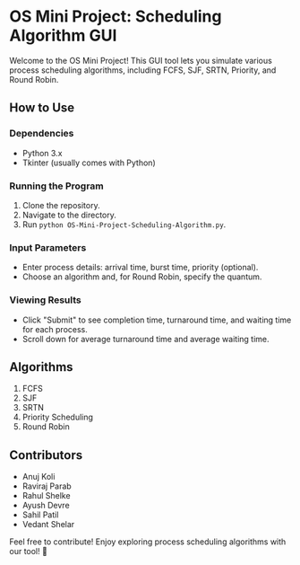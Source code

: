 # OS Mini Project: Scheduling Algorithm GUI

Welcome to the OS Mini Project! This GUI tool lets you simulate various process scheduling algorithms, including FCFS, SJF, SRTN, Priority, and Round Robin.

## How to Use

### Dependencies
- Python 3.x
- Tkinter (usually comes with Python)

### Running the Program
1. Clone the repository.
2. Navigate to the directory.
3. Run `python OS-Mini-Project-Scheduling-Algorithm.py`.

### Input Parameters
- Enter process details: arrival time, burst time, priority (optional).
- Choose an algorithm and, for Round Robin, specify the quantum.

### Viewing Results
- Click "Submit" to see completion time, turnaround time, and waiting time for each process.
- Scroll down for average turnaround time and average waiting time.

## Algorithms
1. FCFS
2. SJF
3. SRTN
4. Priority Scheduling
5. Round Robin

## Contributors
- Anuj Koli
- Raviraj Parab
- Rahul Shelke
- Ayush Devre
- Sahil Patil
- Vedant Shelar

Feel free to contribute! Enjoy exploring process scheduling algorithms with our tool! 🚀